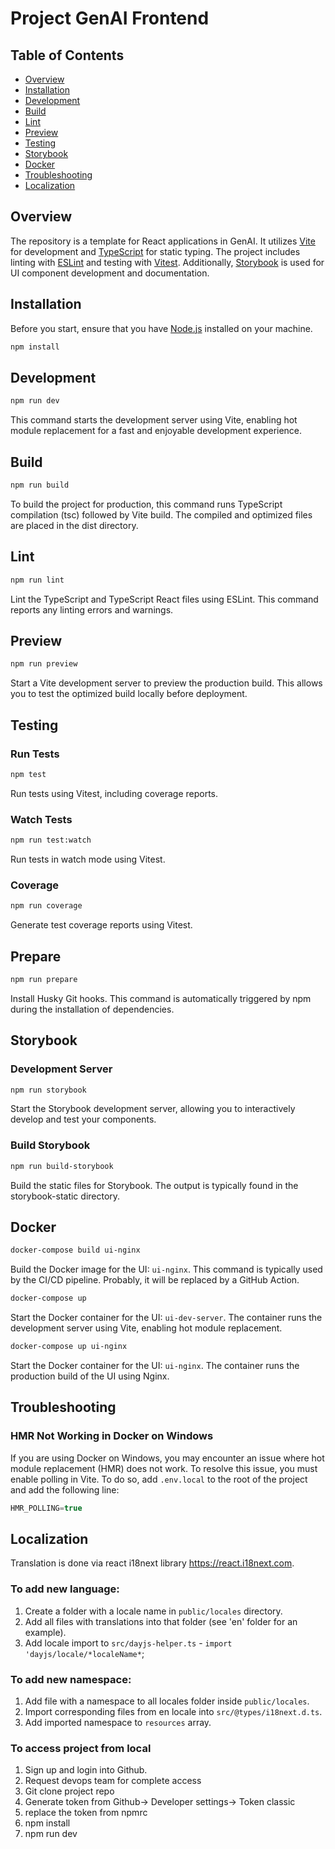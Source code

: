 # Project GenAI Frontend

## Table of Contents

- [Overview](#overview)
- [Installation](#installation)
- [Development](#development)
- [Build](#build)
- [Lint](#lint)
- [Preview](#preview)
- [Testing](#testing)
- [Storybook](#storybook)
- [Docker](#docker)
- [Troubleshooting](#troubleshooting)
- [Localization](#localization)

## Overview

The repository is a template for React applications in GenAI. It utilizes [Vite](https://vitejs.dev/) for development and [TypeScript](https://www.typescriptlang.org/) for static typing. The project includes linting with [ESLint](https://eslint.org/) and testing with [Vitest](https://github.com/vitejs/vitest). Additionally, [Storybook](https://storybook.js.org/) is used for UI component development and documentation.

## Installation

Before you start, ensure that you have [Node.js](https://nodejs.org/) installed on your machine.

```bash
npm install
```

## Development
```bash
npm run dev
```
This command starts the development server using Vite, enabling hot module replacement for a fast and enjoyable development experience.

## Build
```bash
npm run build
```
To build the project for production, this command runs TypeScript compilation (tsc) followed by Vite build. The compiled and optimized files are placed in the dist directory.

## Lint
```bash
npm run lint
```
Lint the TypeScript and TypeScript React files using ESLint. This command reports any linting errors and warnings.

## Preview
```bash
npm run preview
```
Start a Vite development server to preview the production build. This allows you to test the optimized build locally before deployment.

## Testing
### Run Tests
```bash
npm test
```
Run tests using Vitest, including coverage reports.

### Watch Tests
```bash
npm run test:watch
```
Run tests in watch mode using Vitest.

### Coverage
```bash
npm run coverage
```
Generate test coverage reports using Vitest.

## Prepare
```bash
npm run prepare
```
Install Husky Git hooks. This command is automatically triggered by npm during the installation of dependencies.

## Storybook
### Development Server
```bash
npm run storybook
```
Start the Storybook development server, allowing you to interactively develop and test your components.

### Build Storybook
```bash
npm run build-storybook
```
Build the static files for Storybook. The output is typically found in the storybook-static directory.

## Docker
```bash
docker-compose build ui-nginx
```
Build the Docker image for the UI: `ui-nginx`. This command is typically used by the CI/CD pipeline.
Probably, it will be replaced by a GitHub Action.

```bash
docker-compose up
```
Start the Docker container for the UI: `ui-dev-server`. The container runs the development server using Vite, enabling hot module replacement.

```bash
docker-compose up ui-nginx
```
Start the Docker container for the UI: `ui-nginx`. The container runs the production build of the UI using Nginx.

## Troubleshooting
### HMR Not Working in Docker on Windows
If you are using Docker on Windows, you may encounter an issue where hot module replacement (HMR) does not work. To resolve this issue, you must enable polling in Vite. To do so, add `.env.local` to the root of the project and add the following line:
```ts
HMR_POLLING=true
```

## Localization

Translation is done via react i18next library https://react.i18next.com.
###  To add new language:
1. Create a folder with a locale name in `public/locales` directory.
2. Add all files with translations into that folder (see 'en' folder for an example).
3. Add locale import to `src/dayjs-helper.ts` - `import 'dayjs/locale/*localeName*`;

### To add new namespace:
1. Add file with a namespace to all locales folder inside `public/locales`.
2. Import corresponding files from en locale into `src/@types/i18next.d.ts`.
3. Add imported namespace to `resources` array. 

### To access project from local
1. Sign up and login into Github.
2. Request devops team for complete access
3. Git clone project repo
4. Generate token from Github-> Developer settings-> Token classic
5. replace the token from npmrc
6. npm install
7. npm run dev